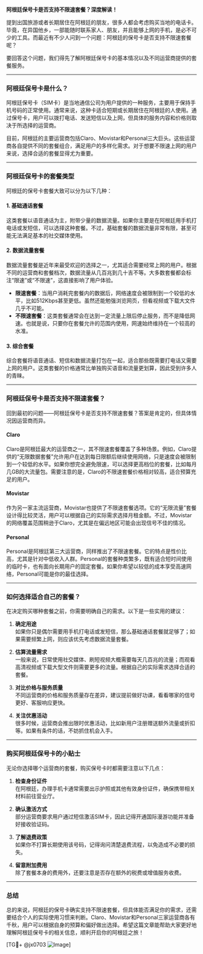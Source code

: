 **阿根廷保号卡是否支持不限速套餐？深度解读！**

提到出国旅游或者长期居住在阿根廷的朋友，很多人都会考虑购买当地的电话卡。毕竟，在异国他乡，一部能随时联系家人、朋友，并且能够上网的手机，是必不可少的工具。而最近有不少人问到一个问题：阿根廷的保号卡是否支持不限速套餐呢？

要回答这个问题，我们得先了解阿根廷保号卡的基本情况以及不同运营商提供的套餐服务。

---

### **阿根廷保号卡是什么？**
阿根廷保号卡（SIM卡）是当地通信公司为用户提供的一种服务，主要用于保持手机号码的正常使用。通常来说，这种卡适合短期或长期居住在阿根廷的人使用。通过保号卡，用户可以拨打电话、发送短信以及上网，但具体的服务内容和价格则取决于所选择的运营商。

目前，阿根廷的主要运营商包括Claro、Movistar和Personal三大巨头。这些运营商各自提供不同的套餐组合，满足用户的多样化需求。对于想要不限速上网的用户来说，选择合适的套餐显得尤为重要。

---

### **阿根廷保号卡的套餐类型**
阿根廷的保号卡套餐大致可以分为以下几种：

#### **1. 基础通话套餐**
这类套餐以语音通话为主，附带少量的数据流量。如果你主要是在阿根廷用手机打电话或发短信，可以选择这种套餐。不过，基础套餐的数据流量非常有限，甚至可能无法满足基本的社交媒体使用。

#### **2. 数据流量套餐**
数据流量套餐是近年来最受欢迎的选择之一，尤其适合需要经常上网的用户。根据不同的运营商和套餐档次，数据流量从几百兆到几十吉不等。大多数套餐都会标注“限速”或“不限速”，这直接影响了用户体验。

- **限速套餐**：当用户消耗完套餐内的数据后，网络速度会被限制到一个较低的水平，比如512Kbps甚至更低。虽然还能勉强浏览网页，但看视频或下载大文件几乎不可能。
- **不限速套餐**：这类套餐通常会在达到一定流量上限后停止服务，而不是降低网速。也就是说，只要你在套餐允许的范围内使用，网速始终维持在一个较高的水准。

#### **3. 综合套餐**
综合套餐将语音通话、短信和数据流量打包在一起，适合那些既需要打电话又需要上网的用户。这类套餐的价格通常比单独购买语音和流量更划算，因此受到许多人的青睐。

---

### **阿根廷保号卡是否支持不限速套餐？**
回到最初的问题——阿根廷保号卡是否支持不限速套餐？答案是肯定的，但具体情况因运营商而异。

#### **Claro**
Claro是阿根廷最大的运营商之一，其不限速套餐覆盖了多种场景。例如，Claro提供的“无限数据套餐”允许用户在达到每日限额后继续使用网络，只是速度会被限制到一个较低的水平。如果你想完全避免限速，可以选择更高档位的套餐，比如每月几GB的大流量包。需要注意的是，Claro的不限速套餐价格相对较高，适合预算充足的用户。

#### **Movistar**
作为另一家主流运营商，Movistar也提供了不限速套餐选项。它的“无限流量”套餐设计得比较灵活，用户可以根据自己的实际需求选择月租金额。不过，Movistar的网络覆盖范围稍逊于Claro，尤其是在偏远地区可能会出现信号不佳的情况。

#### **Personal**
Personal是阿根廷第三大运营商，同样推出了不限速套餐。它的特点是性价比高，尤其是针对中低收入人群。Personal的套餐种类繁多，既有适合短时间使用的临时卡，也有面向长期用户的固定套餐。如果你希望以较低的成本享受高速网络，Personal可能是你的最佳选择。

---

### **如何选择适合自己的套餐？**
在决定购买哪种套餐之前，你需要明确自己的需求。以下是一些实用的建议：

1. **确定用途**  
   如果你只是偶尔需要用手机打电话或发短信，那么基础通话套餐就足够了；如果需要频繁上网，则应该优先考虑数据流量套餐。

2. **估算流量需求**  
   一般来说，日常使用社交媒体、刷短视频大概需要每天几百兆的流量；而观看高清视频或下载大型文件则需要更多的流量。根据自己的实际需求选择合适的套餐。

3. **对比价格与服务质量**  
   不同运营商的价格和服务质量存在差异，建议提前做好功课，看看哪家的信号更好、客服响应更快。

4. **关注优惠活动**  
   很多时候，运营商会推出限时优惠活动，比如新用户注册赠送额外流量或折扣等。如果有条件的话，不妨抓住机会入手。

---

### **购买阿根廷保号卡的小贴士**
无论你选择哪个运营商的套餐，购买保号卡时都需要注意以下几点：

1. **检查身份证件**  
   在阿根廷，办理手机卡通常需要出示护照或其他有效身份证件，确保携带相关材料前往营业厅。

2. **确认激活方式**  
   部分运营商要求用户通过短信激活SIM卡，因此记得开通国际漫游功能并准备好接收验证码。

3. **了解退费政策**  
   如果你不打算长期使用该号码，记得询问清楚退费流程，以免造成不必要的损失。

4. **留意附加费用**  
   除了套餐本身的费用外，还要注意是否存在额外的税费或增值服务收费。

---

### **总结**
总的来说，阿根廷的保号卡确实支持不限速套餐，但具体能否满足你的需求，还需要结合个人的实际使用习惯来判断。Claro、Movistar和Personal三家运营商各有千秋，用户可以根据自身的预算和偏好做出选择。希望这篇文章能帮助大家更好地理解阿根廷保号卡的相关信息，顺利开启你的阿根廷之旅！

[TG💪+ @jx0703 ![Image](https://github.com/user-attachments/assets/dbca1d08-cadb-493c-b0ec-ad6f7a83f270)]